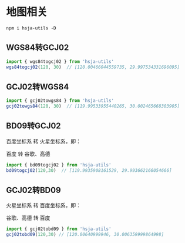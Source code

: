 # 地图相关

`npm i hsja-utils -D`

## WGS84转GCJ02

```javascript
import { wgs84togcj02 } from 'hsja-utils'
wgs84togcj02(120, 30)  // [120.00466044559735, 29.997534331696095]
```

## GCJ02转WGS84

```javascript
import { gcj02towgs84 } from 'hsja-utils'
gcj02towgs84(120, 30)  // [119.99533955440265, 30.002465668303905]
```

## BD09转GCJ02

百度坐标系 转 火星坐标系，即：

百度 转 谷歌、高德

```javascript
import { bd09togcj02 } from 'hsja-utils'
bd09togcj02(120,30)  // [119.9935908161529, 29.993662166054666]
```

## GCJ02转BD09

火星坐标系 转 百度坐标系，即：

谷歌、高德 转 百度

```javascript
import { gcj02tobd09 } from 'hsja-utils'
gcj02tobd09(120,30) // [120.00640999946, 30.006359999864998]
```
